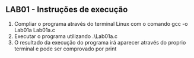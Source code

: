 ## LAB01 - Instruções de execução
1. Compliar o programa através do terminal Linux com o comando gcc -o Lab01a Lab01a.c
2. Executar o programa utilizando .\Lab01a.c
3. O resultado da execução do programa irá aparecer através do proprio terminal e pode ser comprovado por print

